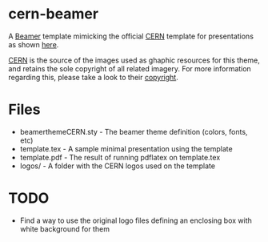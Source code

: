 cern-beamer
===========

A [Beamer](https://bitbucket.org/rivanvx/beamer/wiki/Home) template mimicking
the official [CERN](www.cern.ch) template for presentations as shown
[here](http://design-guidelines.web.cern.ch/presentations).

[CERN](www.cern.ch) is the source of the images used as ghaphic resources for
this theme, and retains the sole copyright of all related imagery.
For more information regarding this, please take a look to their
[copyright](http://cern.ch/copyright).

Files
=====

 * beamerthemeCERN.sty - The beamer theme definition (colors, fonts, etc)
 * template.tex - A sample minimal presentation using the template
 * template.pdf - The result of running pdflatex on template.tex
 * logos/ - A folder with the CERN logos used on the template

TODO
====

 * Find a way to use the original logo files defining an enclosing box with
   white background for them
